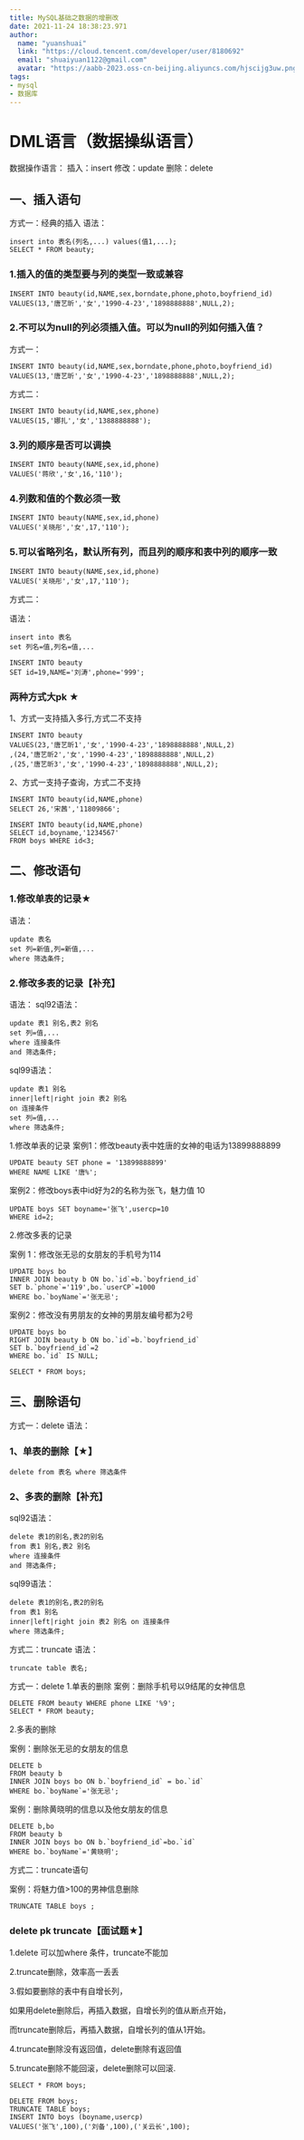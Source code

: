 ```yaml
---
title: MySQL基础之数据的增删改
date: 2021-11-24 18:38:23.971
author:
  name: "yuanshuai"
  link: "https://cloud.tencent.com/developer/user/8180692"
  email: "shuaiyuan1122@gmail.com"
  avatar: "https://aabb-2023.oss-cn-beijing.aliyuncs.com/hjscijg3uw.png"
tags: 
- mysql
- 数据库
---
```


# DML语言（数据操纵语言）

数据操作语言：
插入：insert
修改：update
删除：delete

## 一、插入语句

方式一：经典的插入
语法：

```mysql
insert into 表名(列名,...) values(值1,...);
SELECT * FROM beauty;
```

### 1.插入的值的类型要与列的类型一致或兼容

```mysql
INSERT INTO beauty(id,NAME,sex,borndate,phone,photo,boyfriend_id)
VALUES(13,'唐艺昕','女','1990-4-23','1898888888',NULL,2);
```

### 2.不可以为null的列必须插入值。可以为null的列如何插入值？

方式一：

```mysql
INSERT INTO beauty(id,NAME,sex,borndate,phone,photo,boyfriend_id)
VALUES(13,'唐艺昕','女','1990-4-23','1898888888',NULL,2);
```

方式二：

```mysql
INSERT INTO beauty(id,NAME,sex,phone)
VALUES(15,'娜扎','女','1388888888');
```

### 3.列的顺序是否可以调换

```mysql
INSERT INTO beauty(NAME,sex,id,phone)
VALUES('蒋欣','女',16,'110');
```

### 4.列数和值的个数必须一致

```mysql
INSERT INTO beauty(NAME,sex,id,phone)
VALUES('关晓彤','女',17,'110');
```

### 5.可以省略列名，默认所有列，而且列的顺序和表中列的顺序一致

```mysql
INSERT INTO beauty(NAME,sex,id,phone)
VALUES('关晓彤','女',17,'110');
```

方式二：

语法：

```mysql
insert into 表名
set 列名=值,列名=值,...

INSERT INTO beauty
SET id=19,NAME='刘涛',phone='999';
```

### 两种方式大pk ★


1、方式一支持插入多行,方式二不支持

```mysql
INSERT INTO beauty
VALUES(23,'唐艺昕1','女','1990-4-23','1898888888',NULL,2)
,(24,'唐艺昕2','女','1990-4-23','1898888888',NULL,2)
,(25,'唐艺昕3','女','1990-4-23','1898888888',NULL,2);
```

2、方式一支持子查询，方式二不支持

```mysql
INSERT INTO beauty(id,NAME,phone)
SELECT 26,'宋茜','11809866';

INSERT INTO beauty(id,NAME,phone)
SELECT id,boyname,'1234567'
FROM boys WHERE id<3;
```

## 二、修改语句

### 1.修改单表的记录★

语法：

```mysql
update 表名
set 列=新值,列=新值,...
where 筛选条件;
```

### 2.修改多表的记录【补充】

语法：
sql92语法：

```mysql
update 表1 别名,表2 别名
set 列=值,...
where 连接条件
and 筛选条件;
```

sql99语法：

```mysql
update 表1 别名
inner|left|right join 表2 别名
on 连接条件
set 列=值,...
where 筛选条件;
```

1.修改单表的记录
案例1：修改beauty表中姓唐的女神的电话为13899888899

```mysql
UPDATE beauty SET phone = '13899888899'
WHERE NAME LIKE '唐%';
```

案例2：修改boys表中id好为2的名称为张飞，魅力值 10

```mysql
UPDATE boys SET boyname='张飞',usercp=10
WHERE id=2;
```

2.修改多表的记录

案例 1：修改张无忌的女朋友的手机号为114

```mysql
UPDATE boys bo
INNER JOIN beauty b ON bo.`id`=b.`boyfriend_id`
SET b.`phone`='119',bo.`userCP`=1000
WHERE bo.`boyName`='张无忌';
```

案例2：修改没有男朋友的女神的男朋友编号都为2号

```mysql
UPDATE boys bo
RIGHT JOIN beauty b ON bo.`id`=b.`boyfriend_id`
SET b.`boyfriend_id`=2
WHERE bo.`id` IS NULL;

SELECT * FROM boys;
```

## 三、删除语句

方式一：delete
语法：

### 1、单表的删除【★】

```mysql
delete from 表名 where 筛选条件
```

### 2、多表的删除【补充】

sql92语法：

```mysql
delete 表1的别名,表2的别名
from 表1 别名,表2 别名
where 连接条件
and 筛选条件;
```

sql99语法：

```mysql
delete 表1的别名,表2的别名
from 表1 别名
inner|left|right join 表2 别名 on 连接条件
where 筛选条件;
```

方式二：truncate
语法：

```mysql
truncate table 表名;
```

方式一：delete
1.单表的删除
案例：删除手机号以9结尾的女神信息

```mysql
DELETE FROM beauty WHERE phone LIKE '%9';
SELECT * FROM beauty;
```

2.多表的删除

案例：删除张无忌的女朋友的信息

```mysql
DELETE b
FROM beauty b
INNER JOIN boys bo ON b.`boyfriend_id` = bo.`id`
WHERE bo.`boyName`='张无忌';
```

案例：删除黄晓明的信息以及他女朋友的信息

```mysql
DELETE b,bo
FROM beauty b
INNER JOIN boys bo ON b.`boyfriend_id`=bo.`id`
WHERE bo.`boyName`='黄晓明';
```

方式二：truncate语句

案例：将魅力值>100的男神信息删除

```mysql
TRUNCATE TABLE boys ;
```

### delete pk truncate【面试题★】

1.delete 可以加where 条件，truncate不能加

2.truncate删除，效率高一丢丢

3.假如要删除的表中有自增长列，

如果用delete删除后，再插入数据，自增长列的值从断点开始，

而truncate删除后，再插入数据，自增长列的值从1开始。

4.truncate删除没有返回值，delete删除有返回值

5.truncate删除不能回滚，delete删除可以回滚.



```mysql
SELECT * FROM boys;

DELETE FROM boys;
TRUNCATE TABLE boys;
INSERT INTO boys (boyname,usercp)
VALUES('张飞',100),('刘备',100),('关云长',100);
```